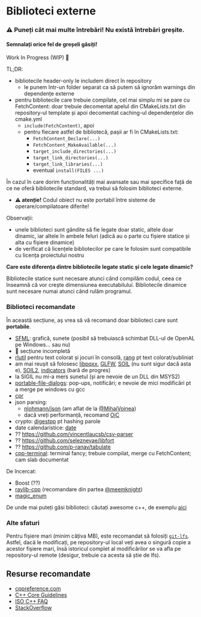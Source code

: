 # Biblioteci externe

### ⚠ Puneți cât mai multe întrebări! Nu există întrebări greșite.
#### Semnalați orice fel de greșeli găsiți!

Work In Progress (WIP) 🚧


TL;DR:
- bibliotecile header-only le includem direct în repository
  - le punem într-un folder separat ca să putem să ignorăm warnings din dependențe externe
- pentru bibliotecile care trebuie compilate, cel mai simplu mi se pare cu FetchContent: doar trebuie decomentat
apelul din CMakeLists.txt din repository-ul template și apoi decomentat caching-ul dependențelor din cmake.yml
  - `include(FetchContent)`, apoi
  - pentru fiecare astfel de bibliotecă, pașii ar fi în CMakeLists.txt:
    - `FetchContent_Declare(...)`
    - `FetchContent_MakeAvailable(...)`
    - `target_include_directories(...)`
    - `target_link_directories(...)`
    - `target_link_libraries(...)`
    - eventual `install(FILES ...)`

În cazul în care dorim funcționalități mai avansate sau mai specifice față de ce ne oferă bibliotecile standard,
va trebui să folosim biblioteci externe.

[//]: # (TODO ldd pe Linux, otool -L pe macOS &#40;dar nu numai&#41;)

[//]: # (https://stackoverflow.com/questions/55196053/ldd-r-equivalent-on-macos)

[//]: # (https://cpufun.substack.com/p/which-library-did-you-say-will-be)

[//]: # (Pașii sunt următorii:)
[//]: # (- descărcarea bibliotecii)
[//]: # (- dacă nu există fișiere binare &#40;sau acestea nu funcționează&#41;, compilarea codului sursă)
  - **⚠ atenție!** Codul obiect nu este portabil între sisteme de operare/compilatoare diferite!

[//]: # (- adăugarea căii către fișierele header &#40;cu opțiunea `-Inume_folder_cu_headere`&#41;)
[//]: # (- includerea fișierului/fișierelor header în codul nostru sursă)
[//]: # (- adăugarea căii către fișierele de bibliotecă compilate &#40;cu opțiunea `-Lnume_folder_cu_libs`&#41;)
[//]: # (  - extensii posibile: `.a` &#40;archive&#41;, `.lib`, `.so` &#40;shared object&#41;, `.dll` &#40;dynamic
 linked library&#41;)
[//]: # (  - numele pot începe cu `lib`, dar nu este obligatoriu)
[//]: # (- legarea/link-uirea &#40;linking-ul?&#41; efectivă a bibliotecilor statice de care avem nevoie &#40;cu
 opțiunnea `-lnume_biblioteca` - este litera L mic&#41;)
[//]: # (- adăugarea bibliotecilor dinamice: trebuie să existe în directorul curent sau în `PATH`)

Observații:

[//]: # (- unele biblioteci sunt de tip header-only, deci nu sunt necesari decât pașii 1, 3 și 4
 &#40;sau doar 1 și 4 dacă adăugăm sursa în repo&#41;)
- unele biblioteci sunt gândite să fie legate doar static, altele doar dinamic, iar altele în ambele
feluri (adică au o parte cu fișiere statice și alta cu fișiere dinamice)
- de verificat că licențele bibliotecilor pe care le folosim sunt compatibile cu licența proiectului nostru

**Care este diferența dintre bibliotecile legate static și cele legate dinamic?**

Bibliotecile statice sunt necesare atunci când compilăm codul, ceea ce înseamnă că vor crește dimensiunea
executabilului. Bibliotecile dinamice sunt necesare numai atunci când rulăm programul.

### Biblioteci recomandate

În această secțiune, aș vrea să vă recomand doar biblioteci care sunt **portabile**.

- [SFML](https://www.sfml-dev.org/): grafică, sunete (posibil să trebuiască schimbat DLL-ul de OpenAL pe
Windows... sau nu)
- 🚧 secțiune incompletă
- [rlutil](https://github.com/tapio/rlutil) pentru text colorat și jocuri în consolă,
[rang](https://github.com/agauniyal/rang) pt text colorat/subliniat
- am mai reușit să folosesc [libpqxx](https://github.com/jtv/libpqxx),
[GLFW](https://www.glfw.org/download.html),
[SOIL](https://github.com/kbranigan/Simple-OpenGL-Image-Library) (nu sunt sigur dacă asta e),
[SOIL2](https://github.com/SpartanJ/SOIL2), [indicators](https://github.com/p-ranav/indicators) (bară de progres)
- la SIGIL nu mi-a mers sunetul (și are nevoie de un DLL din MSYS2)
- [portable-file-dialogs](https://github.com/samhocevar/portable-file-dialogs): pop-ups, notificări; e nevoie de
mici modificări pt a merge pe windows cu gcc
- [cpr](https://github.com/whoshuu/cpr)
- json parsing:
  - [nlohmann/json](https://github.com/nlohmann/json) (am aflat de la
  [@MihaiVoinea](https://github.com/MihaiVoinea))
  - dacă vreți performanță, recomand [OjC](https://github.com/ohler55/ojc)
- crypto: [digestpp](https://github.com/kerukuro/digestpp) pt hashing parole
- date calendaristice: [date](https://github.com/HowardHinnant/date)
- ?? https://github.com/vincentlaucsb/csv-parser
- ?? https://github.com/seleznevae/libfort
- ?? https://github.com/p-ranav/tabulate
- [cpp-terminal](https://github.com/jupyter-xeus/cpp-terminal/): terminal fancy; trebuie compilat, merge cu FetchContent; cam slab documentat

De încercat:
- Boost (??)
- [raylib-cpp](https://github.com/RobLoach/raylib-cpp) (recomandare din partea
[@meemknight](https://github.com/meemknight))
- [magic_enum](https://github.com/Neargye/magic_enum)

De unde mai puteți găsi biblioteci: căutați awesome c++, de exemplu [aici](https://github.com/fffaraz/awesome-cpp)

### Alte sfaturi

Pentru fișiere mari (minim câțiva MB), este recomandat să folosiți [`git-lfs`](https://git-lfs.github.com/).
Astfel, dacă le modificați, pe repository-ul local veți avea o singură copie a acestor fișiere mari, însă
istoricul complet al modificărilor se va afla pe repository-ul remote (desigur, trebuie ca acesta să știe de lfs).

## Resurse recomandate
- [cppreference.com](https://en.cppreference.com/w/cpp)
- [C++ Core Guidelines](https://isocpp.github.io/CppCoreGuidelines/CppCoreGuidelines)
- [ISO C++ FAQ](https://isocpp.org/faq/)
- [StackOverflow](https://stackoverflow.com/questions/tagged/cpp?tab=Votes)
